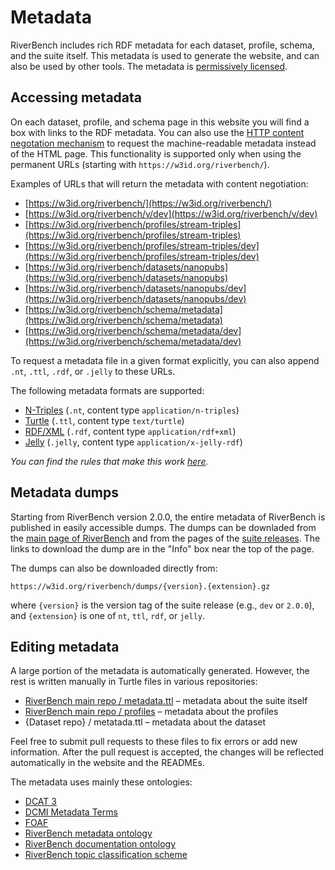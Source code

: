# Metadata

RiverBench includes rich RDF metadata for each dataset, profile, schema, and the suite itself. This metadata is used to generate the website, and can also be used by other tools. The metadata is [permissively licensed](licensing.md).

## Accessing metadata

On each dataset, profile, and schema page in this website you will find a box with links to the RDF metadata. You can also use the [HTTP content negotation mechanism](https://developer.mozilla.org/en-US/docs/Web/HTTP/Content_negotiation) to request the machine-readable metadata instead of the HTML page. This functionality is supported only when using the permanent URLs (starting with `https://w3id.org/riverbench/`).

Examples of URLs that will return the metadata with content negotiation:

* [https://w3id.org/riverbench/](https://w3id.org/riverbench/)
* [https://w3id.org/riverbench/v/dev](https://w3id.org/riverbench/v/dev)
* [https://w3id.org/riverbench/profiles/stream-triples](https://w3id.org/riverbench/profiles/stream-triples)
* [https://w3id.org/riverbench/profiles/stream-triples/dev](https://w3id.org/riverbench/profiles/stream-triples/dev)
* [https://w3id.org/riverbench/datasets/nanopubs](https://w3id.org/riverbench/datasets/nanopubs)
* [https://w3id.org/riverbench/datasets/nanopubs/dev](https://w3id.org/riverbench/datasets/nanopubs/dev)
* [https://w3id.org/riverbench/schema/metadata](https://w3id.org/riverbench/schema/metadata)
* [https://w3id.org/riverbench/schema/metadata/dev](https://w3id.org/riverbench/schema/metadata/dev)

To request a metadata file in a given format explicitly, you can also append `.nt`, `.ttl`, `.rdf`, or `.jelly` to these URLs.

The following metadata formats are supported:

- [N-Triples](https://www.w3.org/TR/n-triples/) (`.nt`, content type `application/n-triples`)
- [Turtle](https://www.w3.org/TR/turtle/) (`.ttl`, content type `text/turtle`)
- [RDF/XML](https://www.w3.org/TR/rdf-syntax-grammar/) (`.rdf`, content type `application/rdf+xml`)
- [Jelly](https://github.com/Jelly-RDF) (`.jelly`, content type `application/x-jelly-rdf`)

*You can find the rules that make this work [here](https://github.com/perma-id/w3id.org/tree/master/riverbench).*

## Metadata dumps

Starting from RiverBench version 2.0.0, the entire metadata of RiverBench is published in easily accessible dumps. The dumps can be downladed from the [main page of RiverBench](https://w3id.org/riverbench/) and from the pages of the [suite releases](https://w3id.org/riverbench/v). The links to download the dump are in the "Info" box near the top of the page.

The dumps can also be downloaded directly from:

```https://w3id.org/riverbench/dumps/{version}.{extension}.gz```

where `{version}` is the version tag of the suite release (e.g., `dev` or `2.0.0`), and `{extension}` is one of `nt`, `ttl`, `rdf`, or `jelly`.

## Editing metadata

A large portion of the metadata is automatically generated. However, the rest is written manually in Turtle files in various repositories:

- [RiverBench main repo / metadata.ttl](https://github.com/RiverBench/RiverBench/blob/main/metadata.ttl) – metadata about the suite itself
- [RiverBench main repo / profiles](https://github.com/RiverBench/RiverBench/tree/main/profiles) – metadata about the profiles
- {Dataset repo} / metatada.ttl – metadata about the dataset

Feel free to submit pull requests to these files to fix errors or add new information. After the pull request is accepted, the changes will be reflected automatically in the website and the READMEs.

The metadata uses mainly these ontologies:

- [DCAT 3](https://www.w3.org/TR/vocab-dcat-3/)
- [DCMI Metadata Terms](https://www.dublincore.org/specifications/dublin-core/dcmi-terms/)
- [FOAF](http://xmlns.com/foaf/0.1/)
- [RiverBench metadata ontology](../schema/metadata/dev.md)
- [RiverBench documentation ontology](../schema/documentation/dev.md)
- [RiverBench topic classification scheme](../schema/theme/dev.md)
